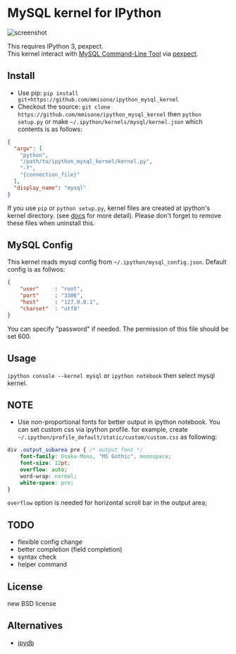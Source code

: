 # MySQL kernel for IPython

![screenshot](https://raw.githubusercontent.com/wiki/mmisono/ipython_mysql_kernel/images/screenshot.png "screenshot")

This requires IPython 3, pexpect.  
This kernel interact with [MySQL Command-Line
Tool](https://dev.mysql.com/doc/refman/5.5/en/mysql.html) via
[pexpect](https://github.com/pexpect/pexpect).

## Install
* Use pip: `pip install git+https://github.com/mmisono/ipython_mysql_kernel`
* Checkout the source: `git clone
  https://github.com/mmisono/ipython_mysql_kernel` then `python setup.py` or
  make `~/.ipython/kernels/mysql/kernel.json` which contents is as follows:


```json
{
  "argv": [
    "python",
    "/path/to/ipython_mysql_kernel/kernel.py",
    "-f",
    "{connection_file}"
  ],
  "display_name": "mysql"
}
```


If you use `pip` or `python setup.py`, kernel files are created at ipython's
kernel directory.
(see [docs](https://ipython.org/ipython-doc/dev/development/kernels.html#kernelspecs)
for more detail).
Please don't forget to remove these files when uninstall this.

## MySQL Config
This kernel reads mysql config from `~/.ipython/mysql_config.json`.
Default config is as follwos:


```json
{
    "user"     : "root",
    "port"     : "3306",
    "host"     : "127.0.0.1",
    "charset"  : "utf8"
}
```
You can specify "password" if needed. The permission of this file should be set 600.

## Usage
`ipython console --kernel mysql` or `ipython notebook` then select mysql kernel.

## NOTE
* Use non-proportional fonts for better output in ipython notebook. You can set custom css via ipython profile.
  for example, create `~/.ipython/profile_default/static/custom/custom.css` as following:


```css
div .output_subarea pre { /* output font */
    font-family: Osaka-Mono, "MS Gothic", monospace;
    font-size: 12pt;
    overflow: auto;
    word-wrap: normal;
    white-space: pre;
}
```

`overflow` option is needed for horizontal scroll bar in the output area;

## TODO
* flexible config change
* better completion (field completion)
* syntax check
* helper command

## License
new BSD license

## Alternatives
* [ipydb](https://github.com/jaysw/ipydb)
